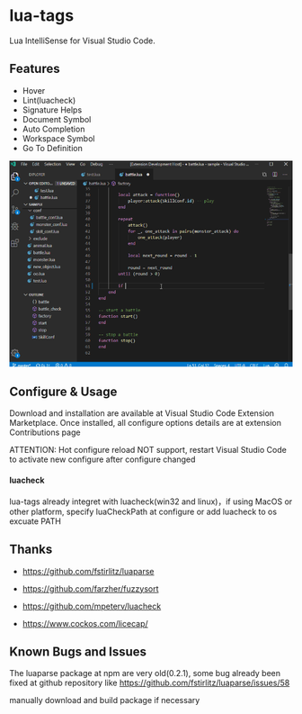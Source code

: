 # lua-tags

Lua IntelliSense for Visual Studio Code.

## Features

* Hover
* Lint(luacheck)
* Signature Helps
* Document Symbol
* Auto Completion
* Workspace Symbol
* Go To Definition

![animation](animation.gif)

## Configure & Usage
Download and installation are available at Visual Studio Code Extension 
Marketplace. Once installed, all configure options details are at extension
Contributions page

ATTENTION: Hot configure reload NOT support, restart Visual Studio Code to 
activate new configure after configure changed

#### luacheck
lua-tags already integret with luacheck(win32 and linux)，if using MacOS or other
platform, specify luaCheckPath at configure or add luacheck to os excuate PATH

## Thanks
* https://github.com/fstirlitz/luaparse
* https://github.com/farzher/fuzzysort
* https://github.com/mpeterv/luacheck

* https://www.cockos.com/licecap/

## Known Bugs and Issues
The luaparse package at npm are very old(0.2.1), some bug already been fixed at 
github repository like https://github.com/fstirlitz/luaparse/issues/58

manually download and build package if necessary
